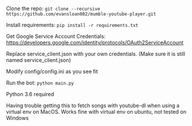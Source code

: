 Clone the repo:
```git clone --recursive https://github.com/evansloan082/mumble-youtube-player.git ```

Install requirements:
```pip install -r requirements.txt```

Get Google Service Account Credentials:
https://developers.google.com/identity/protocols/OAuth2ServiceAccount

Replace service_client.json with your own credentials. (Make sure it is still named service_client.json)

Modify config/config.ini as you see fit

Run the bot:
```python main.py```

Python 3.6 required

Having trouble getting this to fetch songs with youtube-dl when using a virtual env on MacOS. Works fine with virtual env on ubuntu, not tested on Windows
